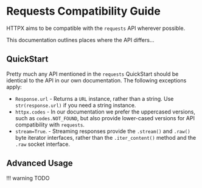 # Requests Compatibility Guide

HTTPX aims to be compatible with the `requests` API wherever possible.

This documentation outlines places where the API differs...

## QuickStart

Pretty much any API mentioned in the `requests` QuickStart should be identical
to the API in our own documentation. The following exceptions apply:

* `Response.url` - Returns a `URL` instance, rather than a string. Use `str(response.url)` if you need a string instance.
* `httpx.codes` - In our documentation we prefer the uppercased versions, such as `codes.NOT_FOUND`,
but also provide lower-cased versions for API compatibility with `requests`.
* `stream=True`. - Streaming responses provide the `.stream()` and `.raw()` byte iterator interfaces, rather than the `.iter_content()` method and the `.raw` socket interface.

## Advanced Usage

!!! warning
    TODO
